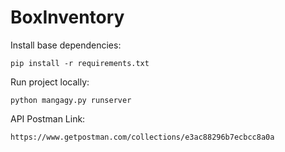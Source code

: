 # BoxInventory

Install base dependencies:

```
pip install -r requirements.txt
```

Run project locally:
```
python mangagy.py runserver
```

API Postman Link:
```
https://www.getpostman.com/collections/e3ac88296b7ecbcc8a0a
```
